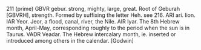 211 (prime)
GBVR gebur. strong, mighty, large, great. Root of Geburah
[GBVRH], strength. Formed by suffixing the letter Heh. see 216.
ARI ari. lion.
IAR Yeor. Jeor, a flood, canal, river, the Nile.
AIR Iyar. The 8th Hebrew month, April-May, corresponding roughly
to the period when the sun is in Taurus.
VADR Veadar. The Hebrew intercalary month, ie. inserted or
introduced among others in the calendar. [Godwin]